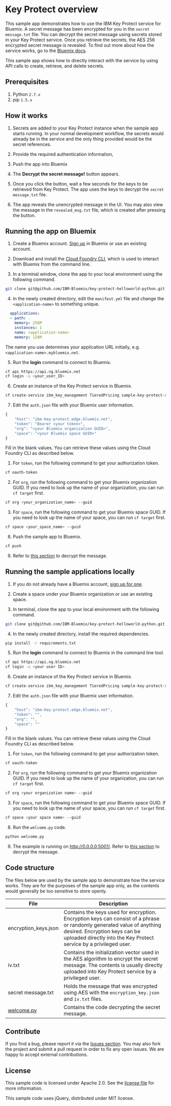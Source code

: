 # Key Protect overview

This sample app demonstrates how to use the IBM Key Protect service for Bluemix. A secret message has been encrypted for you in the `secret message.txt` file. You can decrypt the secret message using secrets stored in your Key Protect service. Once you retrieve the secrets, the AES 256 encrypted secret message is revealed. To find out more about how the service works, go to the [Bluemix docs](https://console.ng.bluemix.net/docs/services/keymgmt/index.html).

This sample app shows how to directly interact with the service by using API calls to create, retrieve, and delete secrets.

## Prerequisites
  1. Python `2.7.x`
  2. pip `1.5.x`

## <a name="howto"></a> How it works

1.  Secrets are added to your Key Protect instance when the sample app starts running. In your normal development workflow, the secrets would already be in the service and the only thing provided would be the secret references.

2.  Provide the required authentication information,

3.  Push the app into Bluemix

4.  The **Decrypt the secret message!** button appears.

5.  Once you click the button, wait a few seconds for the keys to be retrieved from Key Protect.  The app uses the keys to decrypt the `secret message.txt` file.

6.  The app reveals the unencrypted message in the UI.  You may also view the message in the `revealed_msg.txt` file, which is created after pressing the button.

## Running the app on Bluemix
1. Create a Bluemix account. [Sign up][bluemix_signup_url] in Bluemix or use an existing account.

2. Download and install the [Cloud Foundry CLI][cloud_foundry], which is used to interact with Bluemix from the command line.

3. In a terminal window, clone the app to your local environment using the following command.

```sh
git clone git@github.com/IBM-Bluemix/key-protect-helloworld-python.git
```


4. In the newly created directory, edit the `manifest.yml` file and change the `<application-name>` to something unique.

```yaml
  applications:
  - path: .
    memory: 256M
    instances: 1
    name: <application-name>
    memory: 128M
```
  The name you use determines your application URL initially, e.g. `<application-name>.mybluemix.net`.

5. Run the **login** command to connect to Bluemix.
  
```sh
cf api https://api.ng.bluemix.net
cf login -u <your_user_ID>
```

6. Create an instance of the Key Protect service in Bluemix.

```sh
cf create-service ibm_key_management TieredPricing sample-key-protect-service
```

7. Edit the `auth.json` file with your Bluemix user information.

```javascript
{
    "host": "ibm-key-protect.edge.bluemix.net",
    "token": "Bearer <your token>",
    "org": "<your Bluemix organization GUID>",
    "space": "<your Bluemix space GUID>"
}
```

  Fill in the blank values. You can retrieve these values using the Cloud Foundry CLI as described below.

  1. For `token`, run the following command to get your authorization token.

  ```sh
  cf oauth-token
  ```

  2. For `org`, run the following command to get your Bluemix organization GUID. If you need to look up the name of your organization, you can run `cf target` first.

  ```sh
  cf org <your_organization_name> --guid
  ```

  3. For `space`, run the following command to get your Bluemix space GUID. If you need to look up the name of your space, you can run `cf target` first.

  ```sh
  cf space <your_space_name> --guid
  ```

8. Push the sample app to Bluemix.

  ```sh
  cf push
  ```

9. Refer to [this section](#howto) to decrypt the message.

## Running the sample applications locally

1. If you do not already have a Bluemix account, [sign up for one][bluemix_signup_url].

2. Create a space under your Bluemix organization or use an existing space.

3. In terminal, clone the app to your local environment with the following command.

```sh
git clone git@github.com/IBM-Bluemix/key-protect-helloworld-python.git
```

4. In the newly created directory, install the required dependencies.

```sh
pip install -r requirements.txt
```

5. Run the **login** command to connect to Bluemix in the command line tool.

```sh
cf api https://api.ng.bluemix.net
cf login -u <your user ID>
```

6. Create an instance of the Key Protect service in Bluemix.

```sh
cf create-service ibm_key_management TieredPricing sample-key-protect-service
```

7. Edit the `auth.json` file with your Bluemix user information.

```javascript
{
    "host": "ibm-key-protect.edge.bluemix.net",
    "token": "",
    "org": "",
    "space": ""
}
```

  Fill in the blank values. You can retrieve these values using the Cloud Foundry CLI as described below.

  1. For `token`, run the following command to get your authorization token.

  ```sh
  cf oauth-token
  ```

  2. For `org`, run the following command to get your Bluemix organization GUID. If you need to look up the name of your organization, you can run `cf target` first.

  ```sh
  cf org <your organization name> --guid
  ```

  3. For `space`, run the following command to get your Bluemix space GUID. If you need to look up the name of your space, you can run `cf target` first.

  ```sh
  cf space <your space name> --guid
  ```

8. Run the `welcome.py` code.

```sh
python welcome.py
```

9. The example is running on http://0.0.0.0:5001/. Refer to [this section](#howto) to decrypt the message.

## Code structure
The files below are used by the sample app to demonstrate how the service works. They are for the purposes of the sample app only, as the contents would generally be too sensitive to store openly.

| File | Description |
|------|--------|
| encryption_keys.json | Contains the keys used for encryption. Encryption keys can consist of a phrase or randomly generated value of anything desired. Encryption keys can be uploaded directly into the Key Protect service by a privileged user.|
| iv.txt | Contains the initialization vector used in the AES algorithm to encrypt the secret message. The contents is usually directly uploaded into Key Protect service by a privileged user. |
| secret message.txt | Holds the message that was encrypted using AES with the `encryption_key.json` and `iv.txt` files. |
| [welcome.py](welcome.py) | Contains the code decrypting the secret message. |

## Contribute

If you find a bug, please report it via the [Issues section][issues_url]. You may also fork the project and submit a pull request in order to fix any open issues. We are happy to accept external contributions. 

## License

  This sample code is licensed under Apache 2.0. See the [license file](LICENSE) for more information.

  This sample code uses jQuery, distributed under MIT license.

[cloud_foundry]:https://github.com/cloudfoundry/cli
[bluemix_signup_url]: https://console.ng.bluemix.net/registration/
[issues_url]: https://github.com/ibm-bluemix/key-protect-helloworld-python/issues
